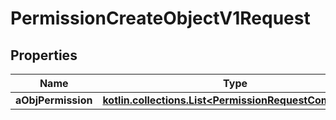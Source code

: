 
# PermissionCreateObjectV1Request

## Properties
Name | Type | Description | Notes
------------ | ------------- | ------------- | -------------
**aObjPermission** | [**kotlin.collections.List&lt;PermissionRequestCompound&gt;**](PermissionRequestCompound.md) |  | 



